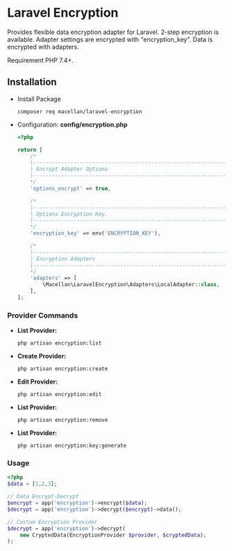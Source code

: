 
Laravel Encryption
=========

Provides flexible data encryption adapter for Laravel. 2-step encryption is available. 
Adapter settings are encrypted with "encryption_key". Data is encrypted with adapters.   

Requirement PHP 7.4+.  

Installation
--------------------
* Install Package
    ```shell
    composer req macellan/laravel-encryption
    ```
* Configuration: __config/encryption.php__
    ```php
    <?php
    
    return [
        /*
        |--------------------------------------------------------------------------
        | Encrypt Adapter Options
        |--------------------------------------------------------------------------
        */
        'options_encrypt' => true,
    
        /*
        |--------------------------------------------------------------------------
        | Options Encryption Key.
        |--------------------------------------------------------------------------
        */
        'encryption_key' => env('ENCRYPTION_KEY'),
    
        /*
        |--------------------------------------------------------------------------
        | Encryption Adapters
        |--------------------------------------------------------------------------
        */
        'adapters' => [
            \Macellan\LaravelEncryption\Adapters\LocalAdapter::class,
        ],
    ];
    ```  

### Provider Commands
* __List Provider:__
    ```shell
    php artisan encryption:list
    ```
* __Create Provider:__
    ```shell
    php artisan encryption:create
    ```
* __Edit Provider:__
    ```shell
    php artisan encryption:edit
    ```
* __List Provider:__
    ```shell
    php artisan encryption:remove
    ```
* __List Provider:__
    ```shell
    php artisan encryption:key:generate
    ```
  
### Usage
```php
<?php
$data = [1,2,3];

// Data Encrypt-Decrypt
$encrypt = app('encryption')->encrypt($data);
$decrypt = app('encryption')->decrypt($encrypt)->data();

// Custom Encryption Provider
$decrypt = app('encryption')->decrypt(
    new CryptedData(EncryptionProvider $provider, $cryptedData);
);
```

